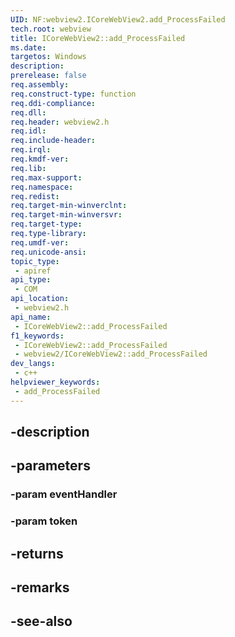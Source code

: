 ```yaml
---
UID: NF:webview2.ICoreWebView2.add_ProcessFailed
tech.root: webview
title: ICoreWebView2::add_ProcessFailed
ms.date: 
targetos: Windows
description: 
prerelease: false
req.assembly: 
req.construct-type: function
req.ddi-compliance: 
req.dll: 
req.header: webview2.h
req.idl: 
req.include-header: 
req.irql: 
req.kmdf-ver: 
req.lib: 
req.max-support: 
req.namespace: 
req.redist: 
req.target-min-winverclnt: 
req.target-min-winversvr: 
req.target-type: 
req.type-library: 
req.umdf-ver: 
req.unicode-ansi: 
topic_type:
 - apiref
api_type:
 - COM
api_location:
 - webview2.h
api_name:
 - ICoreWebView2::add_ProcessFailed
f1_keywords:
 - ICoreWebView2::add_ProcessFailed
 - webview2/ICoreWebView2::add_ProcessFailed
dev_langs:
 - c++
helpviewer_keywords:
 - add_ProcessFailed
---
```


## -description

## -parameters

### -param eventHandler

### -param token

## -returns

## -remarks

## -see-also

